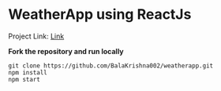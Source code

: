 # WeatherApp using ReactJs 

Project Link: [Link](https://climatecompanion.vercel.app/)

**Fork the repository and run locally**

``` 
git clone https://github.com/BalaKrishna002/weatherapp.git
npm install
npm start
```


